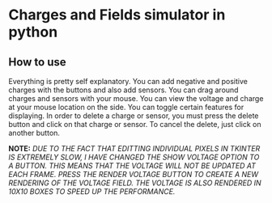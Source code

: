 # Charges and Fields simulator in python

## How to use
Everything is pretty self explanatory. You can add negative and positive charges with the buttons and also add sensors. You can drag around charges and sensors with your mouse. You can view the voltage and charge at your mouse location on the side. You can toggle certain features for displaying. In order to delete a charge or sensor, you must press the delete button and click on that charge or sensor. To cancel the delete, just click on another button.

**NOTE:** *DUE TO THE FACT THAT EDITTING INDIVIDUAL PIXELS IN TKINTER IS EXTREMELY SLOW, I HAVE CHANGED THE SHOW VOLTAGE OPTION TO A BUTTON. THIS MEANS THAT THE VOLTAGE WILL NOT BE UPDATED AT EACH FRAME. PRESS THE RENDER VOLTAGE BUTTON TO CREATE A NEW RENDERING OF THE VOLTAGE FIELD. THE VOLTAGE IS ALSO RENDERED IN 10X10 BOXES TO SPEED UP THE PERFORMANCE.*
